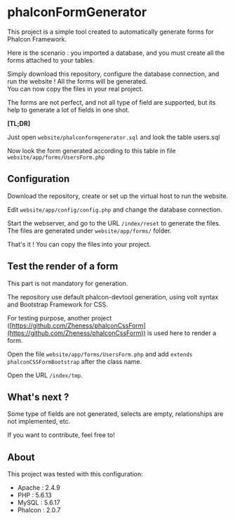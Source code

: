 # phalconFormGenerator

This project is a simple tool created to automatically generate forms for Phalcon Framework.

Here is the scenario : you imported a database, and you must create all the forms attached to your tables.

Simply download this repository, configure the database connection, and run the website ! All the forms will be generated.  
You can now copy the files in your real project.

The forms are not perfect, and not all type of field are supported, but its help to generate a lot of fields in one shot.

**[TL;DR]**

Just open `website/phalconformgenerator.sql` and look the table users.sql

Now look the form generated according to this table in file `website/app/forms/UsersForm.php`

## Configuration

Download the repository, create or set up the virtual host to run the website.

Edit `website/app/config/config.php` and change the database connection.

Start the webserver, and go to the URL `/index/reset` to generate the files.  
The files are generated under `website/app/forms/` folder.

That's it ! You can copy the files into your project.

## Test the render of a form

This part is not mandatory for generation.

The repository use default phalcon-devtool generation, using volt syntax and Bootstrap Framework for CSS.

For testing purpose, another project ([https://github.com/Zheness/phalconCssForm](https://github.com/Zheness/phalconCssForm)) is used here to render a form.

Open the file `website/app/forms/UsersForm.php` and add `extends phalconCSSFormBootstrap` after the class name.

Open the URL `/index/tmp`.

## What's next ?

Some type of fields are not generated, selects are empty, relationships are not implemented, etc.

If you want to contribute, feel free to!

## About

This project was tested with this configuration:

* Apache : 2.4.9
* PHP : 5.6.13
* MySQL : 5.6.17
* Phalcon : 2.0.7